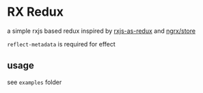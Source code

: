 # RX Redux

a simple rxjs based redux inspired by [rxjs-as-redux](https://github.com/ryardley/rxjs-as-redux) and [ngrx/store](https://github.com/ngrx/store)

``reflect-metadata`` is required for effect
## usage

see ``examples`` folder
